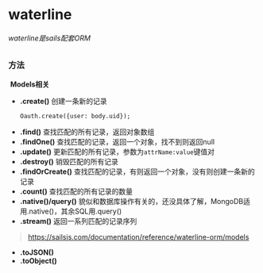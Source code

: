 # waterline
 ###### waterline是sails配套ORM

 ### 方法
 
  **Models相关**

 - **.create()**
 	创建一条新的记录
 	```
 	Oauth.create({user: body.uid});
 	```
 - **.find()**
 	查找匹配的所有记录，返回对象数组
 - **.findOne()**
 	查找匹配的记录，返回一个对象，找不到则返回null
 - **.update()**
 	更新匹配的所有记录，参数为```attrName:value```键值对
 - **.destroy()**
 	销毁匹配的所有记录
 - **.findOrCreate()**
 	查找匹配的记录，有则返回一个对象，没有则创建一条新的记录
 - **.count()**
 	查找匹配的所有记录的数量
 - **.native()/query()**
 	貌似和数据库操作有关的，还没具体了解，MongoDB适用.native()，其余SQL用.query()
 - **.stream()**
 	返回一系列匹配的记录序列
 > https://sailsjs.com/documentation/reference/waterline-orm/models

 - **.toJSON()**
 - **.toObject()**